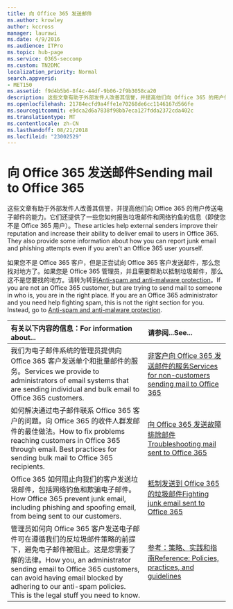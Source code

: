 ```yaml
---
title: 向 Office 365 发送邮件
ms.author: krowley
author: kccross
manager: laurawi
ms.date: 4/9/2016
ms.audience: ITPro
ms.topic: hub-page
ms.service: O365-seccomp
ms.custom: TN2DMC
localization_priority: Normal
search.appverid:
- MET150
ms.assetid: f9d4b5b6-8f4c-44df-9b06-2f9b3058ca20
description: 这些文章有助于外部发件人改善其信誉，并提高他们向 Office 365 的用户传送电子邮件的能力。它们还提供了一些您如何报告垃圾邮件和网络钓鱼的信息（即使您不是 Office 365 用户）。
ms.openlocfilehash: 21784ecfd9a4ffe1e70268de6cc1146167d566fe
ms.sourcegitcommit: e9dca2d6a7838f98bb7eca127fdda2372cda402c
ms.translationtype: MT
ms.contentlocale: zh-CN
ms.lasthandoff: 08/21/2018
ms.locfileid: "23002529"
---
```

# <a name="sending-mail-to-office-365"></a><span data-ttu-id="472de-104">向 Office 365 发送邮件</span><span class="sxs-lookup"><span data-stu-id="472de-104">Sending mail to Office 365</span></span>

<span data-ttu-id="472de-p102">这些文章有助于外部发件人改善其信誉，并提高他们向 Office 365 的用户传送电子邮件的能力。它们还提供了一些您如何报告垃圾邮件和网络钓鱼的信息（即使您不是 Office 365 用户）。</span><span class="sxs-lookup"><span data-stu-id="472de-p102">These articles help external senders improve their reputation and increase their ability to deliver email to users in Office 365. They also provide some information about how you can report junk email and phishing attempts even if you aren't an Office 365 user yourself.</span></span>
  
<span data-ttu-id="472de-p103">如果您不是 Office 365 客户，但是正尝试向 Office 365 客户发送邮件，那么您找对地方了。如果您是 Office 365 管理员，并且需要帮助以抵制垃圾邮件，那么这不是您要找的地方。请转为转到[Anti-spam and anti-malware protection](http://technet.microsoft.com/library/93c6c227-7442-4293-b64d-ec8f15c928db.aspx)。</span><span class="sxs-lookup"><span data-stu-id="472de-p103">If you are not an Office 365 customer, but are trying to send mail to someone in who is, you are in the right place. If you are an Office 365 administrator and you need help fighting spam, this is not the right section for you. Instead, go to [Anti-spam and anti-malware protection](http://technet.microsoft.com/library/93c6c227-7442-4293-b64d-ec8f15c928db.aspx).</span></span>
  
|<span data-ttu-id="472de-110">**有关以下内容的信息：**</span><span class="sxs-lookup"><span data-stu-id="472de-110">**For information about...**</span></span>|<span data-ttu-id="472de-111">**请参阅...**</span><span class="sxs-lookup"><span data-stu-id="472de-111">**See...**</span></span>|
|:-----|:-----|
|<span data-ttu-id="472de-112">我们为电子邮件系统的管理员提供向 Office 365 客户发送单个和批量邮件的服务。</span><span class="sxs-lookup"><span data-stu-id="472de-112">Services we provide to administrators of email systems that are sending individual and bulk email to Office 365 customers.</span></span>  <br/> |[<span data-ttu-id="472de-113">非客户向 Office 365 发送邮件的服务</span><span class="sxs-lookup"><span data-stu-id="472de-113">Services for non-customers sending mail to Office 365</span></span>](services-for-non-customers.md) <br/> |
|<span data-ttu-id="472de-p104">如何解决通过电子邮件联系 Office 365 客户的问题。向 Office 365 的收件人群发邮件的最佳做法。</span><span class="sxs-lookup"><span data-stu-id="472de-p104">How to fix problems reaching customers in Office 365 through email. Best practices for sending bulk mail to Office 365 recipients.</span></span>  <br/> |[<span data-ttu-id="472de-116">向 Office 365 发送故障排除邮件</span><span class="sxs-lookup"><span data-stu-id="472de-116">Troubleshooting mail sent to Office 365</span></span>](troubleshooting-mail-sent-to-office-365.md) <br/> |
|<span data-ttu-id="472de-117">Office 365 如何阻止向我们的客户发送垃圾邮件，包括网络钓鱼和欺骗电子邮件。</span><span class="sxs-lookup"><span data-stu-id="472de-117">How Office 365 prevent junk email, including phishing and spoofing email, from being sent to our customers.</span></span>  <br/> |[<span data-ttu-id="472de-118">抵制发送到 Office 365 的垃圾邮件</span><span class="sxs-lookup"><span data-stu-id="472de-118">Fighting junk email sent to Office 365</span></span>](fighting-junk-email.md) <br/> |
|<span data-ttu-id="472de-p105">管理员如何向 Office 365 客户发送电子邮件可在遵循我们的反垃圾邮件策略的前提下，避免电子邮件被阻止。这是您需要了解的法律。</span><span class="sxs-lookup"><span data-stu-id="472de-p105">How you, an administrator sending email to Office 365 customers, can avoid having email blocked by adhering to our anti-spam policies. This is the legal stuff you need to know.</span></span>  <br/> |[<span data-ttu-id="472de-121">参考：策略、实践和指南</span><span class="sxs-lookup"><span data-stu-id="472de-121">Reference: Policies, practices, and guidelines</span></span>](reference-policies-practices-and-guidelines.md) <br/> |
   

